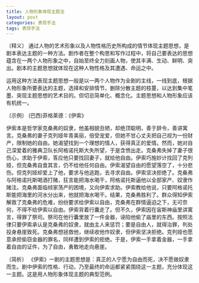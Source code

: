 ```yaml
---
title: 人物形象体现主题法
layout: post
categories: 表现手法
tags: 表现手法
---
```


〔释义〕 通过人物的艺术形象以及人物性格历史所构成的情节体现主题思想，是剧本表达主题的一种方法。剧作者在整个构思和写作过程中，将自己要表达的思想蕴含在一两个人物形象之中，自始至终全力刻画人物，使其丰满、生动、鲜明、突出。剧本的主题思想就体现在这种人物性格及其遭遇、命运之中。

运用这种方法表现主题思想一般是以一两个人物作为全剧的主线，一线到底，根据人物形象所要表达的主题，选择和安排情节，删除分散主题的枝蔓，以达到集中笔墨、突现主题思想的艺术目的。但切忌简单化、概念化。主题思想和人物形象应该有机统一。

〔示例〕 (巴西)菲格莱德：《伊索》

伊索本是哲学家克桑弗的奴隶，他虽相貌丑陋，却绝顶聪明，善于辞令，善讲寓言。克桑弗的妻子克列娅年青美丽，倍受宠爱，但她不甘心丈夫把自己视为一份财产，限制她的自由。她渴望找到一个理想的情人，获得真正的爱情。然而，她对自己深爱着的雅典卫队长阿格诺托斯大失所望，于是含愤出走。克桑弗失掉了妻子很伤心，求助于伊索，答应他只要找回妻子，就给他自由。伊索巧施妙计找回了克列娅，但克桑弗自食其言，仍不给他任何自由。伊索渴望自由的愿望落空了，十分悲伤。但克列娅却爱上了他，要求与他逃跑，去寻求自由。伊索坚决拒绝了。克桑弗与阿格诺托斯喝酒打赌，狂言能把海水喝干，阿格诺托斯逼他以全部家产、奴隶作赌注。克桑弗面临倾家荡产的困境，又向伊索求助。伊索教给他说，只要阿格诺托斯能把海里的河水分出来，他就把海水喝干。结果，克桑弗胜利了。群众得知伊索解救了克桑弗的危难，纷纷要求给伊索以自由，克桑弗在群情逼迫之下，无可奈何，不得不给伊索以自由。伊索背着行囊走了。但不久，伊索因在宙斯神庙里讲寓言，得罪了祭司。祭司在他行囊里放了一件金器，诬陷他偷了庙里的东西。按照法律只要伊索承认是克桑弗的奴隶，就由主人来惩罚；要是自由人，就得治罪，判处投身悬崖致死。克桑弗想拯救他，继续收他作奴隶，但伊索坚决拒绝。克列娅也愿意承担偷窃金器的罪名，同样遭到伊索的拒绝。于是，伊索一手拿着金器，一手拿着自由的证件，为了自由，勇敢地走向悬崖。

〔简析〕 《伊索》一剧的主题思想是：真正的人宁愿为自由而死，决不愿做奴隶而生。剧中伊索的性格、行动，乃至最终的命运都紧紧围绕这一主题，充分体现这一主题。这是用人物形象体现主题的典型范例。 